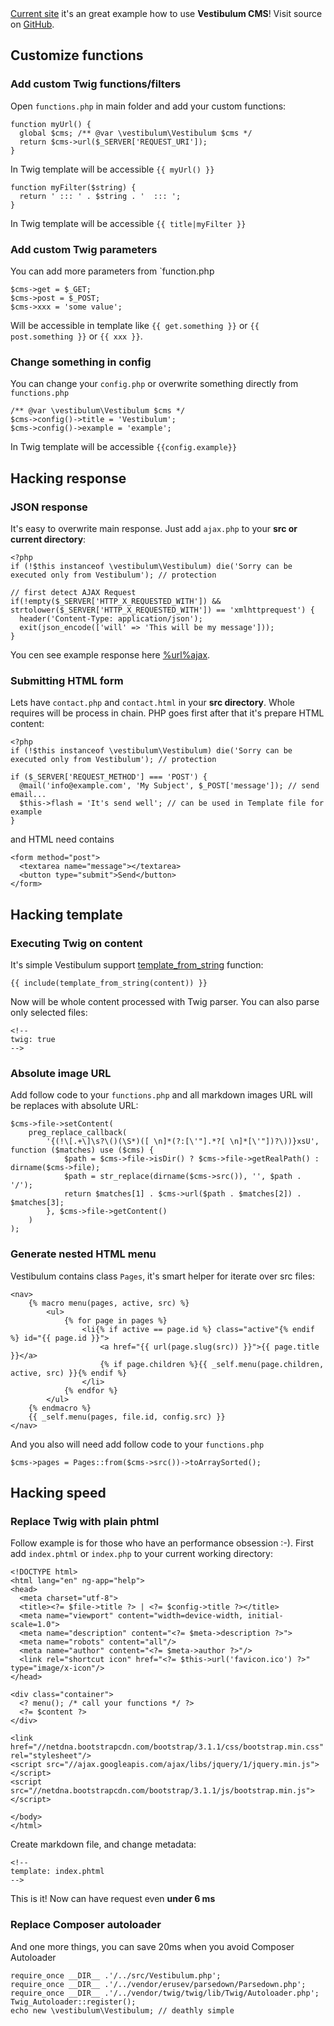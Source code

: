 <!--
id: how-to
title: Customize
order: 4
-->

<div class="alert alert-info">
	<a href="%url%">Current site</a> it's an great example
	how to use <strong>Vestibulum CMS</strong>! Visit source on
	<a href="https://github.com/OzzyCzech/vestibulum/tree/master/public" target="_blank">GitHub</a>.
</div>

## Customize functions

### Add custom Twig functions/filters

Open `functions.php` in main folder and add your custom functions:

    function myUrl() {
      global $cms; /** @var \vestibulum\Vestibulum $cms */
      return $cms->url($_SERVER['REQUEST_URI']);
    }

In Twig template will be accessible `{{ myUrl() }}`

    function myFilter($string) {
      return ' ::: ' . $string . '  ::: ';
    }

In Twig template will be accessible `{{ title|myFilter }}`

### Add custom Twig parameters

You can add more parameters from `function.php

    $cms->get = $_GET;
    $cms->post = $_POST;
    $cms->xxx = 'some value';

Will be accessible in template like `{{ get.something }}` or `{{ post.something }}` or `{{ xxx }}`.

### Change something in config

You can change your `config.php` or overwrite something directly from `functions.php`

    /** @var \vestibulum\Vestibulum $cms */
    $cms->config()->title = 'Vestibulum';
    $cms->config()->example = 'example';

In Twig template will be accessible `{{config.example}}`

## Hacking response

### JSON response

It's easy to overwrite main response. Just add `ajax.php` to your **src or current directory**:

    <?php
    if (!$this instanceof \vestibulum\Vestibulum) die('Sorry can be executed only from Vestibulum'); // protection

    // first detect AJAX Request
    if(!empty($_SERVER['HTTP_X_REQUESTED_WITH']) && strtolower($_SERVER['HTTP_X_REQUESTED_WITH']) == 'xmlhttprequest') {
      header('Content-Type: application/json');
      exit(json_encode(['will' => 'This will be my message']));
    }

You cen see example response here [%url%ajax](%url%ajax).

### Submitting HTML form

Lets have `contact.php` and `contact.html` in your **src directory**. Whole requires will be process in chain.
PHP goes first after that it's prepare HTML content:

    <?php
    if (!$this instanceof \vestibulum\Vestibulum) die('Sorry can be executed only from Vestibulum'); // protection

    if ($_SERVER['REQUEST_METHOD'] === 'POST') {
      @mail('info@example.com', 'My Subject', $_POST['message']); // send email...
      $this->flash = 'It's send well'; // can be used in Template file for example
    }

and HTML need contains

    <form method="post">
      <textarea name="message"></textarea>
      <button type="submit">Send</button>
    </form>

## Hacking template

### Executing Twig on content

It's simple Vestibulum support [template_from_string](http://twig.sensiolabs.org/doc/functions/template_from_string.html) function:

    {{ include(template_from_string(content)) }}

Now will be whole content processed with Twig parser. You can also parse only selected files:

    <!--
    twig: true
    -->

### Absolute image URL

Add follow code to your `functions.php` and all markdown images URL will be replaces with absolute URL:

    $cms->file->setContent(
    	preg_replace_callback(
    		'{(!\[.+\]\s?\()(\S*)([ \n]*(?:[\'"].*?[ \n]*[\'"])?\))}xsU', function ($matches) use ($cms) {
    			$path = $cms->file->isDir() ? $cms->file->getRealPath() : dirname($cms->file);
    			$path = str_replace(dirname($cms->src()), '', $path . '/');
    			return $matches[1] . $cms->url($path . $matches[2]) . $matches[3];
    		}, $cms->file->getContent()
    	)
    );


### Generate nested HTML menu

Vestibulum contains class `Pages`, it's smart helper for iterate over src files:

    <nav>
    	{% macro menu(pages, active, src) %}
    		<ul>
    			{% for page in pages %}
    				<li{% if active == page.id %} class="active"{% endif %} id="{{ page.id }}">
    					<a href="{{ url(page.slug(src)) }}">{{ page.title }}</a>
    					{% if page.children %}{{ _self.menu(page.children, active, src) }}{% endif %}
    				</li>
    			{% endfor %}
    		</ul>
    	{% endmacro %}
    	{{ _self.menu(pages, file.id, config.src) }}
    </nav>

And you also will need add follow code to your `functions.php`

    $cms->pages = Pages::from($cms->src())->toArraySorted();

## Hacking speed

### Replace Twig with plain phtml

Follow example is for those who have an performance obsession :-). First add `index.phtml` or `index.php` to your current working directory:

    <!DOCTYPE html>
    <html lang="en" ng-app="help">
    <head>
      <meta charset="utf-8">
      <title><?= $file->title ?> | <?= $config->title ?></title>
      <meta name="viewport" content="width=device-width, initial-scale=1.0">
      <meta name="description" content="<?= $meta->description ?>">
      <meta name="robots" content="all"/>
      <meta name="author" content="<?= $meta->author ?>"/>
      <link rel="shortcut icon" href="<?= $this->url('favicon.ico') ?>" type="image/x-icon"/>
    </head>

    <div class="container">
      <? menu(); /* call your functions */ ?>
      <?= $content ?>
    </div>

    <link href="//netdna.bootstrapcdn.com/bootstrap/3.1.1/css/bootstrap.min.css" rel="stylesheet"/>
    <script src="//ajax.googleapis.com/ajax/libs/jquery/1/jquery.min.js"></script>
    <script src="//netdna.bootstrapcdn.com/bootstrap/3.1.1/js/bootstrap.min.js"></script>

    </body>
    </html>

Create markdown file, and change metadata:

    <!--
    template: index.phtml
    -->

This is it! Now can have request even **under 6 ms**

### Replace Composer autoloader

And one more things, you can save 20ms when you avoid Composer Autoloader

    require_once __DIR__ .'/../src/Vestibulum.php';
    require_once __DIR__ .'/../vendor/erusev/parsedown/Parsedown.php';
    require_once __DIR__ .'/../vendor/twig/twig/lib/Twig/Autoloader.php';
    Twig_Autoloader::register();
    echo new \vestibulum\Vestibulum; // deathly simple

